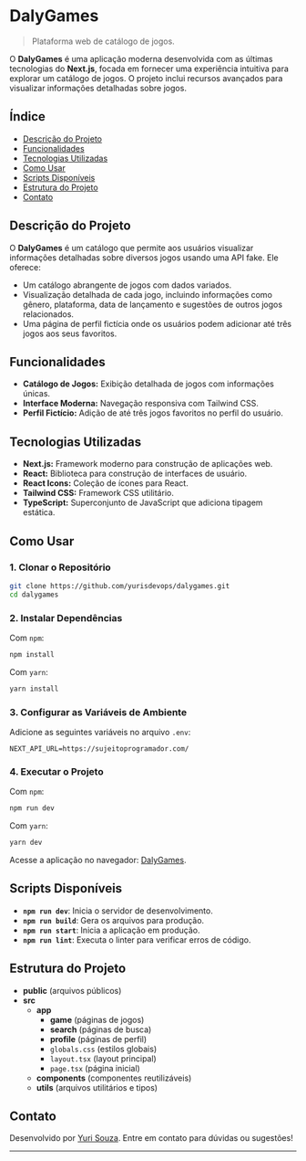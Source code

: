 # DalyGames

> Plataforma web de catálogo de jogos.

O **DalyGames** é uma aplicação moderna desenvolvida com as últimas tecnologias do **Next.js**, focada em fornecer uma experiência intuitiva para explorar um catálogo de jogos. O projeto inclui recursos avançados para visualizar informações detalhadas sobre jogos.

## Índice

- [Descrição do Projeto](#descrição-do-projeto)
- [Funcionalidades](#funcionalidades)
- [Tecnologias Utilizadas](#tecnologias-utilizadas)
- [Como Usar](#como-usar)
- [Scripts Disponíveis](#scripts-disponíveis)
- [Estrutura do Projeto](#estrutura-do-projeto)
- [Contato](#contato)

## Descrição do Projeto

O **DalyGames** é um catálogo que permite aos usuários visualizar informações detalhadas sobre diversos jogos usando uma API fake. Ele oferece:

- Um catálogo abrangente de jogos com dados variados.
- Visualização detalhada de cada jogo, incluindo informações como gênero, plataforma, data de lançamento e sugestões de outros jogos relacionados.
- Uma página de perfil fictícia onde os usuários podem adicionar até três jogos aos seus favoritos.

## Funcionalidades

- **Catálogo de Jogos:** Exibição detalhada de jogos com informações únicas.
- **Interface Moderna:** Navegação responsiva com Tailwind CSS.
- **Perfil Fictício:** Adição de até três jogos favoritos no perfil do usuário.

## Tecnologias Utilizadas

- **Next.js:** Framework moderno para construção de aplicações web.
- **React:** Biblioteca para construção de interfaces de usuário.
- **React Icons:** Coleção de ícones para React.
- **Tailwind CSS:** Framework CSS utilitário.
- **TypeScript:** Superconjunto de JavaScript que adiciona tipagem estática.

## Como Usar

### 1. Clonar o Repositório

```bash
git clone https://github.com/yurisdevops/dalygames.git
cd dalygames
```

### 2. Instalar Dependências

Com `npm`:

```bash
npm install
```

Com `yarn`:

```bash
yarn install
```

### 3. Configurar as Variáveis de Ambiente

Adicione as seguintes variáveis no arquivo `.env`:

```env
NEXT_API_URL=https://sujeitoprogramador.com/
```

### 4. Executar o Projeto

Com `npm`:

```bash
npm run dev
```

Com `yarn`:

```bash
yarn dev
```

Acesse a aplicação no navegador: [DalyGames](https://dalygames-pearl.vercel.app/).

## Scripts Disponíveis

- **`npm run dev`**: Inicia o servidor de desenvolvimento.
- **`npm run build`**: Gera os arquivos para produção.
- **`npm run start`**: Inicia a aplicação em produção.
- **`npm run lint`**: Executa o linter para verificar erros de código.

## Estrutura do Projeto

- **public** (arquivos públicos)
- **src**
  - **app**
    - **game** (páginas de jogos)
    - **search** (páginas de busca)
    - **profile** (páginas de perfil)
    - `globals.css` (estilos globais)
    - `layout.tsx` (layout principal)
    - `page.tsx` (página inicial)
  - **components** (componentes reutilizáveis)
  - **utils** (arquivos utilitários e tipos)

## Contato

Desenvolvido por [Yuri Souza](https://github.com/yurisdevops). Entre em contato para dúvidas ou sugestões!

---

